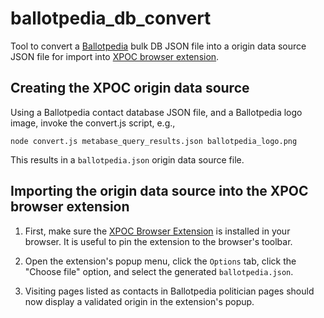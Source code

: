 # ballotpedia_db_convert

Tool to convert a [Ballotpedia](https://ballotpedia.org/) bulk DB JSON file into a origin data source JSON file for import into [XPOC browser extension](https://github.com/microsoft/xpoc-framework/tree/main/samples/browser-extension).

## Creating the XPOC origin data source

Using a Ballotpedia contact database JSON file, and a Ballotpedia logo image, invoke the convert.js script, e.g.,

```
node convert.js metabase_query_results.json ballotpedia_logo.png
```

This results in a `ballotpedia.json` origin data source file.

## Importing the origin data source into the XPOC browser extension

1. First, make sure the [XPOC Browser Extension](https://github.com/microsoft/xpoc-framework/tree/main/samples/browser-extension) is installed in your browser. It is useful to pin the extension to the browser's toolbar.

2. Open the extension's popup menu, click the `Options` tab, click the "Choose file" option, and select the generated `ballotpedia.json`.

3. Visiting pages listed as contacts in Ballotpedia politician pages should now display a validated origin in the extension's popup.
